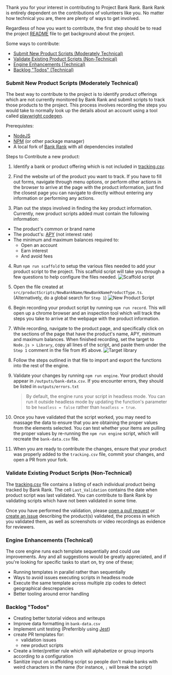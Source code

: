 Thank you for your interest in contributing to Project Bank Rank. Bank Rank is entirely dependent on the contributions of volunteers like you. No matter how technical you are, there are plenty of ways to get involved.

Regardless of how you want to contribute, the first step should be to read the project [README](../README.md) file to get background about the project.

Some ways to contribute:

- [Submit New Product Scripts (Moderately Technical)](#addProduct)
- [Validate Existing Product Scripts (Non-Technical)](#validating)
- [Engine Enhancements (Technical)](#engine)
- [Backlog "Todos" (Technical)](#todos)

### Submit New Product Scripts (Moderately Technical)<a name="addProduct"></a>

The best way to contribute to the project is to identify product offerings which are not currently monitored by Bank Rank and submit scripts to track those products to the project. This process involves recording the steps you would take to normally look up the details about an account using a tool called [playwright codegen](https://playwright.dev/docs/codegen-intro#running-codegen).

<!-- You can read the written step-by-step instructions below or follow along with our video tutorial [here]().  -->

Prerequistes:

- [NodeJS](https://nodejs.org/en0)
- [NPM](https://www.npmjs.com/) (or other package manager)
- A local fork of [Bank Rank](https://github.com/project-bankrank/bankrank/tree/main) with all dependencies installed

Steps to Contribute a new product:

1. Identify a bank or product offering which is not included in [tracking.csv](https://github.com/project-bankrank/bankrank/blob/main/tracking.csv).

2. Find the website url of the product you want to track. If you have to fill out forms, navigate through menu options, or perform other actions in the browser to arrive at the page with the product information, just find the closest page you can navigate to directly without entering any information or performing any actions.

3. Plan out the steps involved in finding the key product information. Currently, new product scripts added must contain the following information:

- The product's common or brand name
- The product's: [APY](https://en.wikipedia.org/wiki/Annual_percentage_yield) (not interest rate)
- The minimum and maximum balances required to:
  - Open an account
  - Earn interest
  - And avoid fees

4. Run `npm run scaffold` to setup the various files needed to add your product script to the project. This scaffold script will take you through a few questions to help configure the files needed.
   ![Scaffold script](https://github.com/project-bankrank/bankrank/assets/155323861/141de711-cf5b-4532-9d8b-a297db633685)

5. Open the file created at `src/productScripts/NewBankName/NewBankNameProductType.ts`. (Alternatively, do a global search for `Step 1`)
   ![New Product Script](https://github.com/project-bankrank/bankrank/assets/155323861/4ca3450f-31d6-4758-96c6-b77e90909cf7)

6. Begin recording your product script by running `npm run record`. This will open up a chrome browser and an inspection tool which will track the steps you take to arrive at the webpage with the product information.

7. While recording, navigate to the product page, and specifically click on the sections of the page that have the product's name, APY, minimum and maximum balances. When finished recording, set the target to `Node.js > Library`, copy all lines of the script, and paste them under the `Step 1` comment in the file from #5 above.
   ![Target library](https://github.com/project-bankrank/bankrank/assets/155323861/4b83bdb0-1ffc-4e4c-bd17-ffb1085eb837)

8. Follow the steps outlined in that file to import and export the functions into the rest of the engine.

9. Validate your changes by running `npm run engine`. Your product should appear in `/outputs/bank-data.csv`. If you encounter errors, they should be listed in `outputs/errors.txt`

   > By default, the engine runs your script in headless mode. You can run it outside headless mode by updating the function's parameter to be `headless = false` rather than `headless = true`.

10. Once you have validated that the script worked, you may need to massage the data to ensure that you are obtaining the proper values from the elements selected. You can test whether your items are pulling the proper values by re-running the `npm run engine` script, which will recreate the `bank-data.csv` file.

11. When you are ready to contribute the changes, ensure that your product was properly added to the `tracking.csv` file, commit your changes, and open a PR from your fork.

### Validate Existing Product Scripts (Non-Technical)<a name="validating"></a>

The [tracking.csv](https://github.com/project-bankrank/bankrank/blob/main/tracking.csv) file contains a listing of each individual product being tracked by Bank Rank. The cell `Last_Validation` contains the date when product script was last validated. You can contribute to Bank Rank by validating scripts which have not been validated in some time.

Once you have performed the validation, please [open a pull request](https://github.com/project-bankrank/bankrank/compare) or [create an issue](https://github.com/project-bankrank/bankrank/issues/new) describing the product(s) validated, the process in which you validated them, as well as screenshots or video recordings as evidence for reviewers.

### Engine Enhancements (Technical)<a name="engine"></a>

The core engine runs each template sequentially and could use improvements. Any and all suggestions would be greatly appreciated, and if you're looking for specific tasks to start on, try one of these;

- Running templates in parallel rather than sequentially
- Ways to avoid issues executing scripts in headless mode
- Execute the same template across multiple zip codes to detect geographical descrepancies
- Better tooling around error handling

### Backlog "Todos"<a name="todos"></a>

- Creating better tutorial videos and writeups
- Improve data formatting in `bank-data.csv`
- Implement unit testing (Preferribly using [Jest](https://jestjs.io/))
- create PR templates for:
  - validation issues
  - new product scripts
- Create a linter/prettier rule which will alphabetize or group imports according to a configuration
- Sanitize input on scaffolding script so people don't make banks with weird characters in the name (for instance, `;` will break the script)
